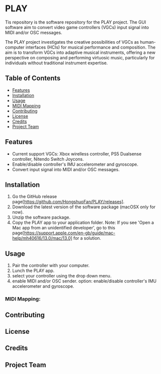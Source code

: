 # PLAY

Tis repository is the software repository for the PLAY project. The GUI software aim to convert video game controllers (VGCs) input signal into MIDI and/or OSC messages.

The PLAY project investigates the creative possibilities of VGCs as human-computer interfaces (HCIs) for musical performance and composition. The aim is to transform VGCs into adaptive musical instruments, offering a new perspective on composing and performing virtuosic music, particularly for individuals without traditional instrument expertise.



## Table of Contents
- [Features](#features)
- [Installation](#installation)
- [Usage](#usage)
 - [MIDI Mapping](#midi-mapping)
- [Contributing](#contributing)
- [License](#license)
- [Credits](#credits)
- [Project Team](#project-team)

## Features
- Current support VGCs: Xbox wirelless controller, PS5 Dualsense controller, Nitendo Switch Joycons.
- Enable/disable controller's IMU accelerometer and gyroscope.
- Convert input signal into MIDI and/or OSC messages.


## Installation
1. Go the GitHub release page[https://github.com/HongshuoFan/PLAY/releases].
2. Download the latest version of the software package (macOSX only for now).
3. Unzip the software package.
4. Copy the PLAY app to your application folder.
Note: If you see 'Open a Mac app from an unidentified developer', go to this page[https://support.apple.com/en-gb/guide/mac-help/mh40616/13.0/mac/13.0] for a solution.

## Usage
1. Pair the controller with your computer.
2. Lunch the PLAY app.
3. select your controller using the drop down menu.
4. enable MIDI and/or OSC sender.
option: enable/disable controller's IMU accelerometer and gyroscope.

### MIDI Mapping:


## Contributing

## License

## Credits 

## Project Team
